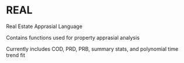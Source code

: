 # REAL
Real Estate Apprasial Language

Contains functions used for property apprasial analysis

Currently includes COD, PRD, PRB, summary stats, and polynomial time trend fit
